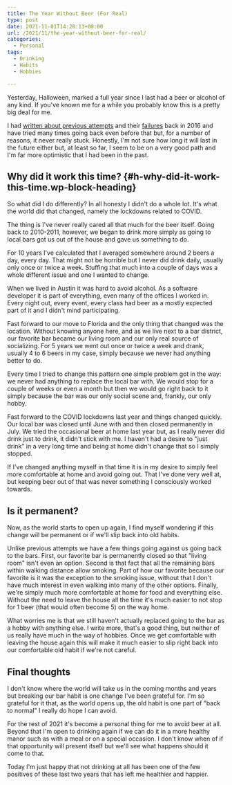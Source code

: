 ```yaml
---
title: The Year Without Beer (For Real)
type: post
date: 2021-11-01T14:28:13+00:00
url: /2021/11/the-year-without-beer-for-real/
categories:
  - Personal
tags:
  - Drinking
  - Habits
  - Hobbies

---
```



Yesterday, Halloween, marked a full year since I last had a beer or alcohol of any kind. If you've known me for a while you probably know this is a pretty big deal for me.

I had [written about previous attempts][1] and their [failures][2] back in 2016 and have tried many times going back even before that but, for a number of reasons, it never really stuck. Honestly, I'm not sure how long it will last in the future either but, at least so far, I seem to be on a very good path and I'm far more optimistic that I had been in the past.

## Why did it work this time? {#h-why-did-it-work-this-time.wp-block-heading}

So what did I do differently? In all honesty I didn't do a whole lot. It's what the world did that changed, namely the lockdowns related to COVID.

The thing is I've never really cared all that much for the beer itself. Going back to 2010-2011, however, we began to drink more simply as going to local bars got us out of the house and gave us something to do.

For 10 years I've calculated that I averaged somewhere around 2 beers a day, every day. That might not be horrible but I never did drink daily, usually only once or twice a week. Stuffing that much into a couple of days was a whole different issue and one I wanted to change.

When we lived in Austin it was hard to avoid alcohol. As a software developer it is part of everything, even many of the offices I worked in. Every night out, every event, every class had beer as a mostly expected part of it and I didn't mind participating.

Fast forward to our move to Florida and the only thing that changed was the location. Without knowing anyone here, and as we live next to a bar district, our favorite bar became our living room and our only real source of socializing. For 5 years we went out once or twice a week and drank, usually 4 to 6 beers in my case, simply because we never had anything better to do.

Every time I tried to change this pattern one simple problem got in the way: we never had anything to replace the local bar with. We would stop for a couple of weeks or even a month but then we would go right back to it simply because the bar was our only social scene and, frankly, our only hobby.

Fast forward to the COVID lockdowns last year and things changed quickly. Our local bar was closed until June with and then closed permanently in July. We tried the occasional beer at home last year but, as I really never did drink just to drink, it didn't stick with me. I haven't had a desire to "just drink" in a very long time and being at home didn't change that so I simply stopped.

If I've changed anything myself in that time it is in my desire to simply feel more comfortable at home and avoid going out. That I've done very well at, but keeping beer out of that was never something I consciously worked towards.

## Is it permanent?

Now, as the world starts to open up again, I find myself wondering if this change will be permanent or if we'll slip back into old habits.

Unlike previous attempts we have a few things going against us going back to the bars. First, our favorite bar is permanently closed so that "living room" isn't even an option. Second is that fact that all the remaining bars within walking distance allow smoking. Part of how our favorite because our favorite is it was the exception to the smoking issue, without that I don't have much interest in even walking into many of the other options. Finally, we're simply much more comfortable at home for food and everything else. Without the need to leave the house all the time it's much easier to not stop for 1 beer (that would often become 5) on the way home.

What worries me is that we still haven't actually replaced going to the bar as a hobby with anything else. I write more, that's a good thing, but neither of us really have much in the way of hobbies. Once we get comfortable with leaving the house again this will make it much easier to slip right back into our comfortable old habit if we're not careful.

## Final thoughts

I don't know where the world will take us in the coming months and years but breaking our bar habit is one change I've been grateful for. I'm so grateful for it that, as the world opens up, the old habit is one part of "back to normal" I really do hope I can avoid.

For the rest of 2021 it's become a personal thing for me to avoid beer at all. Beyond that I'm open to drinking again if we can do it in a more healthy manor such as with a meal or on a special occasion. I don't know when of if that opportunity will present itself but we'll see what happens should it come to that.

Today I'm just happy that not drinking at all has been one of the few positives of these last two years that has left me healthier and happier.

 [1]: /2016/01/the-year-without-beer/
 [2]: /2016/06/the-year-without-beer-my-progress-so-far/